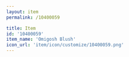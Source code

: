 ```yaml
---
layout: item
permalink: /10400059

title: Item
id: '10400059'
item_name: 'Omigosh Blush'
icon_url: 'item/icon/customize/10400059.png'
---
```

